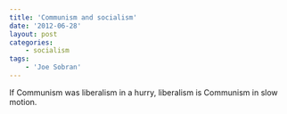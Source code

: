 ```yaml
---
title: 'Communism and socialism'
date: '2012-06-28'
layout: post
categories:
    - socialism
tags:
    - 'Joe Sobran'
---
```


If Communism was liberalism in a hurry, liberalism is Communism in slow motion.